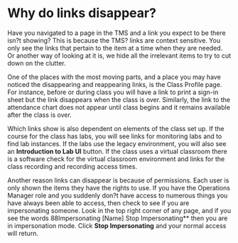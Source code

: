 # Why do links disappear?

Have you navigated to a page in the TMS and a link you expect to be there isn?t showing? This is because the TMS? links are context sensitive. You only see the links that pertain to the item at a time when they are needed. Or another way of looking at it is, we hide all the irrelevant items to try to cut down on the clutter.

One of the places with the most moving parts, and a place you may have noticed the disappearing and reappearing links, is the Class Profile page. For instance, before or during class you will have a link to print a sign-in sheet but the link disappears when the class is over. Similarly, the link to the attendance chart does not appear until class begins and it remains available after the class is over.

Which links show is also dependent on elements of the class set up. If the course for the class has labs, you will see links for monitoring labs and to find lab instances. If the labs use the legacy environment, you will also see an **Introduction to Lab UI** button. If the class uses a virtual classroom there is a software check for the virtual classroom environment and links for the class recording and recording access times.

Another reason links can disappear is because of permissions. Each user is only shown the items they have the rights to use. If you have the Operations Manager role and you suddenly don?t have access to numerous things you have always been able to access, then check to see if you are impersonating someone. Look in the top right corner of any page, and if you see the words 88Impersonating [Name] Stop Impersonating** then you are in impersonation mode. Click **Stop Impersonating** and your normal access will return.